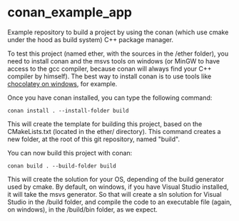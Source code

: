 # conan_example_app
Example repository to build a project by using the conan (which use cmake under the hood as build system) C++ package manager.

To test this project (named ether, with the sources in the /ether folder), you need to install conan and the msvs tools on windows (or MinGW to have access to the gcc compiler, because conan will always find your C++ compiler by himself).
The best way to install conan is to use tools like [chocolatey on windows](https://chocolatey.org/packages/conan), for example.

Once you have conan installed, you can type the following command: 

```shell
conan install . --install-folder build
```

This will create the template for building this project, based on the CMakeLists.txt (located in the ether/ directory).
This command creates a new folder, at the root of this git repository, named "build".

You can now build this project with conan:
```shell
conan build . --build-folder build
```

This will create the solution for your OS, depending of the build generator used by cmake. By default, on windows, if you have Visual Studio installed, it will take the msvs generator.
So that will create a sln solution for Visual Studio in the /build folder, and compile the code to an executable file (again, on windows), in the /build/bin folder, as we expect.
